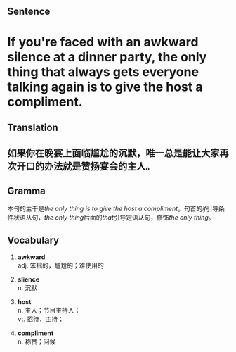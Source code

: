 ## Sentence

<h1>If you're faced with an awkward silence at a dinner party, the only thing that always gets everyone talking again is to give the host a compliment.</h1>

## Translation

<h2>如果你在晚宴上面临尴尬的沉默，唯一总是能让大家再次开口的办法就是赞扬宴会的主人。</h2>

## Gramma     

本句的主干是*the only thing is to give the host a compliment*。句首的*if*引导条件状语从句，*the only thing*后面的*that*引导定语从句，修饰*the only thing*。      


## Vocabulary   

1. **awkward**     
adj. 笨拙的，尴尬的；难使用的     

2. **slience**     
n. 沉默      

3. **host**       
n. 主人；节目主持人；     
vt. 招待，主持；      

4. **compliment**      
n. 称赞；问候      

